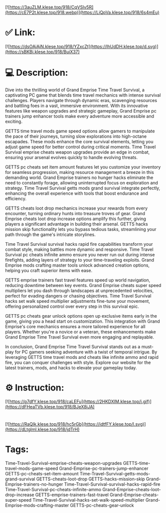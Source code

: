 [![https://3auZLM.klese.top/918/CqVSlv5R](https://cE7P2t.klese.top/918.webp)](https://LiQpVa.klese.top/918/6s4mEu)
# ✅ Link:
[![https://dsOAjAjN.klese.top/918/YZxcZt](https://IhUdDH.klese.top/d.svg)](https://sBKBi.klese.top/918/BuiX37)
# 💻 Description:
Dive into the thrilling world of Grand Emprise Time Travel Survival, a captivating PC game that blends time travel mechanics with intense survival challenges. Players navigate through dynamic eras, scavenging resources and battling foes in a vast, immersive environment. With its innovative features like weapon upgrades and strategic gameplay, Grand Emprise pc trainers jump enhancer tools make every adventure more accessible and exciting.



GETTS time travel mods game speed options allow gamers to manipulate the pace of their journeys, turning slow explorations into high-octane escapades. These mods enhance the core survival elements, letting you adjust game speed for better control during critical moments. Time Travel Survival emprise cheats weapon upgrades provide an edge in combat, ensuring your arsenal evolves quickly to handle evolving threats.



GETTS pc cheats set item amount features let you customize your inventory for seamless progression, making resource management a breeze in this demanding world. Grand Emprise trainers no hunger hacks eliminate the need to constantly forage, allowing uninterrupted focus on exploration and strategy. Time Travel Survival getts mods grand survival integrate perfectly, enhancing the overall experience with tools that boost endurance and efficiency.



GETTS cheats loot drop mechanics increase your rewards from every encounter, turning ordinary hunts into treasure troves of gear. Grand Emprise cheats loot drop increase options amplify this further, giving players a significant advantage in building their arsenal. GETTS hacks mission skip functionality lets you bypass tedious tasks, streamlining your path through the game's intricate storylines.



Time Travel Survival survival hacks rapid fire capabilities transform your combat style, making battles more dynamic and responsive. Time Travel Survival pc cheats infinite ammo ensure you never run out during intense firefights, adding layers of strategy to your time-traveling exploits. Grand Emprise mods crafting master tools unlock advanced creation options, helping you craft superior items with ease.



GETTS emprise trainers fast travel features speed up world navigation, reducing downtime between key events. Grand Emprise cheats super speed multipliers let you dash through landscapes at unprecedented velocities, perfect for evading dangers or chasing objectives. Time Travel Survival hacks set walk speed multiplier adjustments fine-tune your movement, offering personalized control over every step in this survival epic.



GETTS pc cheats gear unlock options open up exclusive items early in the game, giving you a head start on customization. This integration with Grand Emprise's core mechanics ensures a more tailored experience for all players. Whether you're a novice or a veteran, these enhancements make Grand Emprise Time Travel Survival even more engaging and replayable.



In conclusion, Grand Emprise Time Travel Survival stands out as a must-play for PC gamers seeking adventure with a twist of temporal intrigue. By leveraging GETTS time travel mods and cheats like infinite ammo and rapid fire, you can conquer challenges with style. Explore our website for the latest trainers, mods, and hacks to elevate your gameplay today.

# ⚙️ Instruction:
[![https://p7dfY.klese.top/918/caLEFu](https://2HKDXIM.klese.top/i.gif)](https://dFHeaTVb.klese.top/918/BJeX8iJA)
#
[![https://RaQIk.klese.top/918/hc5rGb](https://idtfFY.klese.top/l.svg)](https://dLtglmI.klese.top/918/jdTrH)
# Tags:
Time-Travel-Survival-emprise-cheats-weapon-upgrades GETTS-time-travel-mods-game-speed Grand-Emprise-pc-trainers-jump-enhancer GETTS-pc-cheats-set-item-amount Time-Travel-Survival-getts-mods-grand-survival GETTS-cheats-loot-drop GETTS-hacks-mission-skip Grand-Emprise-trainers-no-hunger Time-Travel-Survival-survival-hacks-rapid-fire Time-Travel-Survival-pc-cheats-infinite-ammo Grand-Emprise-cheats-loot-drop-increase GETTS-emprise-trainers-fast-travel Grand-Emprise-cheats-super-speed Time-Travel-Survival-hacks-set-walk-speed-multiplier Grand-Emprise-mods-crafting-master GETTS-pc-cheats-gear-unlock






